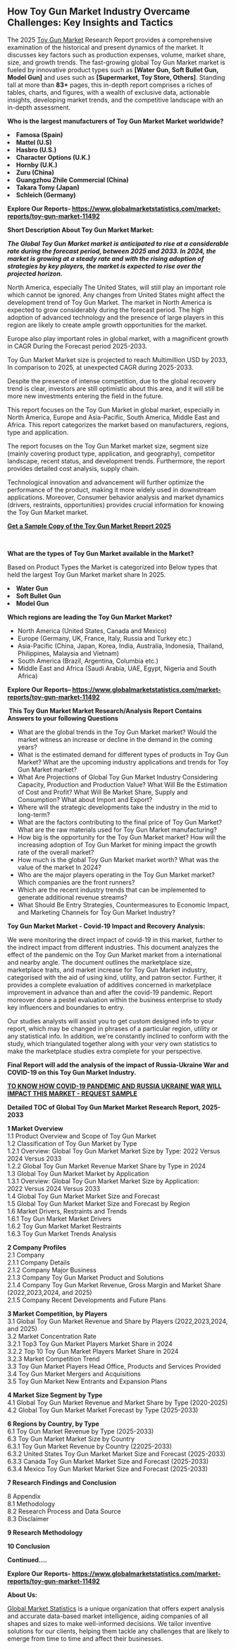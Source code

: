 <h2><strong>How Toy Gun Market Industry Overcame Challenges: Key Insights and Tactics</strong></h2><p>The 2025 <a href="https://www.globalmarketstatistics.com/market-reports/toy-gun-market-11492">Toy Gun Market</a> Research Report provides a comprehensive examination of the historical and present dynamics of the market. It discusses key factors such as production expenses, volume, market share, size, and growth trends. The fast-growing global Toy Gun Market market is fueled by innovative product types such as <strong>[Water Gun, Soft Bullet Gun, Model Gun]</strong> and uses such as <strong>[Supermarket, Toy Store, Others]</strong>. Standing tall at more than <strong>83+</strong> pages, this in-depth report comprises a riches of tables, charts, and figures, with a wealth of exclusive data, actionable insights, developing market trends, and the competitive landscape with an in-depth assessment.</p><p><strong>Who is the largest manufacturers of Toy Gun Market Market worldwide?</strong></p><p><strong><li>Famosa (Spain)<li>Mattel (U.S)<li>Hasbro (U.S.)<li>Character Options (U.K.)<li>Hornby (U.K.)<li>Zuru (China)<li>Guangzhou Zhile Commercial (China)<li>Takara Tomy (Japan)<li>Schleich (Germany)</strong></p><p><strong>Explore Our Reports-&nbsp;<a href="https://wordhtml.com/">https://www.globalmarketstatistics.com/market-reports/toy-gun-market-11492</a></strong></p><p><strong>Short Description About Toy Gun Market Market:</strong></p><p><strong><em>The Global Toy Gun Market market is anticipated to rise at a considerable rate during the forecast period, between 2025 and 2033. In 2024, the market is growing at a steady rate and with the rising adoption of strategies by key players, the market is expected to rise over the projected horizon.</em></strong></p><p>North America, especially The United States, will still play an important role which cannot be ignored. Any changes from United States might affect the development trend of Toy Gun Market. The market in North America is expected to grow considerably during the forecast period. The high adoption of advanced technology and the presence of large players in this region are likely to create ample growth opportunities for the market.</p><p>Europe also play important roles in global market, with a magnificent growth in CAGR During the Forecast period 2025-2033.</p><p>Toy Gun Market Market size is projected to reach Multimillion USD by 2033, In comparison to 2025, at unexpected CAGR during 2025-2033.</p><p>Despite the presence of intense competition, due to the global recovery trend is clear, investors are still optimistic about this area, and it will still be more new investments entering the field in the future.</p><p>This report focuses on the Toy Gun Market in global market, especially in North America, Europe and Asia-Pacific, South America, Middle East and Africa. This report categorizes the market based on manufacturers, regions, type and application.</p><p>The report focuses on the Toy Gun Market market size, segment size (mainly covering product type, application, and geography), competitor landscape, recent status, and development trends. Furthermore, the report provides detailed cost analysis, supply chain.</p><p>Technological innovation and advancement will further optimize the performance of the product, making it more widely used in downstream applications. Moreover, Consumer behavior analysis and market dynamics (drivers, restraints, opportunities) provides crucial information for knowing the Toy Gun Market market.</p><p><strong><a href="https://www.globalmarketstatistics.com/market-reports/toy-gun-market-11492">Get a Sample Copy of the Toy Gun Market Report 2025</a></strong></p><p>&nbsp;</p><p><strong>What are the types of Toy Gun Market available in the Market?</strong></p><p>Based on Product Types the Market is categorized into Below types that held the largest Toy Gun Market market share In 2025.</p><p><strong><li>Water Gun<li>Soft Bullet Gun<li>Model Gun</strong></p><p><strong>Which regions are leading the Toy Gun Market Market?</strong></p><ul><li>North America (United States, Canada and Mexico)</li><li>Europe (Germany, UK, France, Italy, Russia and Turkey etc.)</li><li>Asia-Pacific (China, Japan, Korea, India, Australia, Indonesia, Thailand, Philippines, Malaysia and Vietnam)</li><li>South America (Brazil, Argentina, Columbia etc.)</li><li>Middle East and Africa (Saudi Arabia, UAE, Egypt, Nigeria and South Africa)</li></ul><p><strong>Explore Our Reports&ndash;&nbsp;<a href="https://www.globalmarketstatistics.com/market-reports/toy-gun-market-11492">https://www.globalmarketstatistics.com/market-reports/toy-gun-market-11492</a></strong></p><p><strong>&nbsp;This Toy Gun Market Market Research/Analysis Report Contains Answers to your following Questions</strong></p><ul><li>What are the global trends in the Toy Gun Market market? Would the market witness an increase or decline in the demand in the coming years?</li><li>What is the estimated demand for different types of products in Toy Gun Market? What are the upcoming industry applications and trends for Toy Gun Market market?</li><li>What Are Projections of Global Toy Gun Market Industry Considering Capacity, Production and Production Value? What Will Be the Estimation of Cost and Profit? What Will Be Market Share, Supply and Consumption? What about Import and Export?</li><li>Where will the strategic developments take the industry in the mid to long-term?</li><li>What are the factors contributing to the final price of Toy Gun Market? What are the raw materials used for Toy Gun Market manufacturing?</li><li>How big is the opportunity for the Toy Gun Market market? How will the increasing adoption of Toy Gun Market for mining impact the growth rate of the overall market?</li><li>How much is the global Toy Gun Market market worth? What was the value of the market In 2024?</li><li>Who are the major players operating in the Toy Gun Market market? Which companies are the front runners?</li><li>Which are the recent industry trends that can be implemented to generate additional revenue streams?</li><li>What Should Be Entry Strategies, Countermeasures to Economic Impact, and Marketing Channels for Toy Gun Market Industry?</li></ul><p><strong>Toy Gun Market Market - Covid-19 Impact and Recovery Analysis:</strong></p><p>We were monitoring the direct impact of covid-19 in this market, further to the indirect impact from different industries. This document analyzes the effect of the pandemic on the Toy Gun Market market from a international and nearby angle. The document outlines the marketplace size, marketplace traits, and market increase for Toy Gun Market industry, categorised with the aid of using kind, utility, and patron sector. Further, it provides a complete evaluation of additives concerned in marketplace improvement in advance than and after the covid-19 pandemic. Report moreover done a pestel evaluation within the business enterprise to study key influencers and boundaries to entry.</p><p>Our studies analysts will assist you to get custom designed info to your report, which may be changed in phrases of a particular region, utility or any statistical info. In addition, we're constantly inclined to conform with the study, which triangulated together along with your very own statistics to make the marketplace studies extra complete for your perspective.</p><p><strong>Final Report will add the analysis of the impact of Russia-Ukraine War and COVID-19 on this Toy Gun Market Industry.</strong></p><p><strong><a href="https://www.globalmarketstatistics.com/market-reports/toy-gun-market-11492">TO KNOW HOW COVID-19 PANDEMIC AND RUSSIA UKRAINE WAR WILL IMPACT THIS MARKET - REQUEST SAMPLE</a></strong></p><p><strong>Detailed TOC of Global Toy Gun Market Market Research Report, 2025-2033</strong></p><p><strong>1 Market Overview</strong><br /> 1.1 Product Overview and Scope of Toy Gun Market<br /> 1.2 Classification of Toy Gun Market by Type<br /> 1.2.1 Overview: Global Toy Gun Market Market Size by Type: 2022&nbsp;Versus 2024 Versus 2033<br /> 1.2.2 Global Toy Gun Market Revenue Market Share by Type in 2024<br /> 1.3 Global Toy Gun Market Market by Application<br /> 1.3.1 Overview: Global Toy Gun Market Market Size by Application: 2022&nbsp;Versus 2024 Versus 2033<br /> 1.4 Global Toy Gun Market Market Size and Forecast<br /> 1.5 Global Toy Gun Market Market Size and Forecast by Region<br /> 1.6 Market Drivers, Restraints and Trends<br /> 1.6.1 Toy Gun Market Market Drivers<br /> 1.6.2 Toy Gun Market Market Restraints<br /> 1.6.3 Toy Gun Market Trends Analysis</p><p><strong>2 Company Profiles</strong><br /> 2.1 Company<br /> 2.1.1 Company Details<br /> 2.1.2 Company Major Business<br /> 2.1.3 Company Toy Gun Market Product and Solutions<br /> 2.1.4 Company Toy Gun Market Revenue, Gross Margin and Market Share (2022,2023,2024, and 2025)<br /> 2.1.5 Company Recent Developments and Future Plans</p><p><strong>3 Market Competition, by Players</strong><br /> 3.1 Global Toy Gun Market Revenue and Share by Players (2022,2023,2024, and 2025)<br /> 3.2 Market Concentration Rate<br /> 3.2.1 Top3 Toy Gun Market Players Market Share in 2024<br /> 3.2.2 Top 10 Toy Gun Market Players Market Share in 2024<br /> 3.2.3 Market Competition Trend<br /> 3.3 Toy Gun Market Players Head Office, Products and Services Provided<br /> 3.4 Toy Gun Market Mergers and Acquisitions<br /> 3.5 Toy Gun Market New Entrants and Expansion Plans</p><p><strong>4 Market Size Segment by Type</strong><br /> 4.1 Global Toy Gun Market Revenue and Market Share by Type (2020-2025)<br /> 4.2 Global Toy Gun Market Market Forecast by Type (2025-2033)</p><p><strong>6 Regions by Country, by Type</strong><br /> 6.1 Toy Gun Market Revenue by Type (2025-2033)<br /> 6.3 Toy Gun Market Market Size by Country<br /> 6.3.1 Toy Gun Market Revenue by Country (22025-2033)<br /> 6.3.2 United States Toy Gun Market Market Size and Forecast (2025-2033)<br /> 6.3.3 Canada Toy Gun Market Market Size and Forecast (2025-2033)<br /> 6.3.4 Mexico Toy Gun Market Market Size and Forecast (2025-2033)</p><p><strong>7 Research Findings and Conclusion</strong></p><p>8 Appendix<br /> 8.1 Methodology<br /> 8.2 Research Process and Data Source<br /> 8.3 Disclaimer</p><p><strong>9 Research Methodology</strong></p><p><strong>10 Conclusion</strong></p><p><strong>Continued&hellip;.</strong></p><p><strong>Explore Our Reports-&nbsp;<a href="Toy Gun Market">https://www.globalmarketstatistics.com/market-reports/toy-gun-market-11492</a></strong></p><p><strong>About Us:</strong></p><p><a href="https://www.globalmarketstatistics.com/">Global Market Statistics</a>&nbsp;is a unique organization that offers expert analysis and accurate data-based market intelligence, aiding companies of all shapes and sizes to make well-informed decisions. We tailor inventive solutions for our clients, helping them tackle any challenges that are likely to emerge from time to time and affect their businesses.</p><p>&nbsp;</p>
